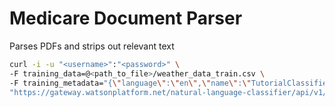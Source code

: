 # Medicare Document Parser

Parses PDFs and strips out relevant text


```bash
curl -i -u "<username>":"<password>" \
-F training_data=@<path_to_file>/weather_data_train.csv \
-F training_metadata="{\"language\":\"en\",\"name\":\"TutorialClassifier\"}" \
"https://gateway.watsonplatform.net/natural-language-classifier/api/v1/classifiers"
```
